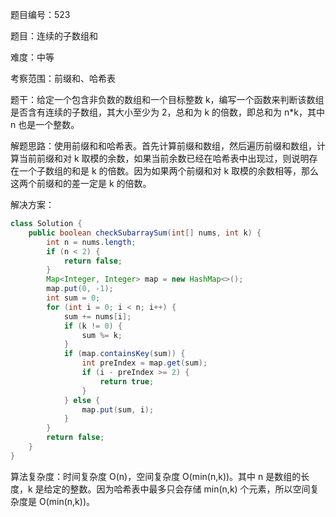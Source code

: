 题目编号：523

题目：连续的子数组和

难度：中等

考察范围：前缀和、哈希表

题干：给定一个包含非负数的数组和一个目标整数 k，编写一个函数来判断该数组是否含有连续的子数组，其大小至少为 2，总和为 k 的倍数，即总和为 n*k，其中 n 也是一个整数。

解题思路：使用前缀和和哈希表。首先计算前缀和数组，然后遍历前缀和数组，计算当前前缀和对 k 取模的余数，如果当前余数已经在哈希表中出现过，则说明存在一个子数组的和是 k 的倍数。因为如果两个前缀和对 k 取模的余数相等，那么这两个前缀和的差一定是 k 的倍数。

解决方案：

```java
class Solution {
    public boolean checkSubarraySum(int[] nums, int k) {
        int n = nums.length;
        if (n < 2) {
            return false;
        }
        Map<Integer, Integer> map = new HashMap<>();
        map.put(0, -1);
        int sum = 0;
        for (int i = 0; i < n; i++) {
            sum += nums[i];
            if (k != 0) {
                sum %= k;
            }
            if (map.containsKey(sum)) {
                int preIndex = map.get(sum);
                if (i - preIndex >= 2) {
                    return true;
                }
            } else {
                map.put(sum, i);
            }
        }
        return false;
    }
}
```

算法复杂度：时间复杂度 O(n)，空间复杂度 O(min(n,k))。其中 n 是数组的长度，k 是给定的整数。因为哈希表中最多只会存储 min(n,k) 个元素，所以空间复杂度是 O(min(n,k))。